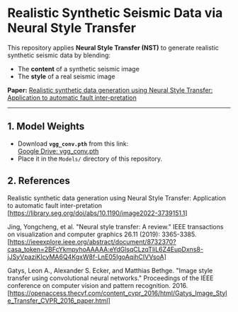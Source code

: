 # Realistic Synthetic Seismic Data via Neural Style Transfer

This repository applies **Neural Style Transfer (NST)** to generate realistic synthetic seismic data by blending:
- The **content** of a synthetic seismic image
- The **style** of a real seismic image

**Paper:** [Realistic synthetic data generation using Neural Style Transfer: Application to automatic fault inter-pretation](https://library.seg.org/doi/abs/10.1190/image2022-3739151.1)

---

## 1. Model Weights

- Download **`vgg_conv.pth`** from this link:  
  [Google Drive: vgg_conv.pth](https://drive.google.com/file/d/1eXErTqV_4fDeIiDvjGMFofhRZT3FPf4z/view?usp=drive_link)  
- Place it in the `Models/` directory of this repository.

## 2. References
Realistic synthetic data generation using Neural Style Transfer: Application to automatic fault inter-pretation
[https://library.seg.org/doi/abs/10.1190/image2022-3739151.1]

Jing, Yongcheng, et al. "Neural style transfer: A review." IEEE transactions on visualization and computer graphics 26.11 (2019): 3365-3385.
[https://ieeexplore.ieee.org/abstract/document/8732370?casa_token=2BFcYkmpyhoAAAAA:eYdGlsqCLzqTliL6Z4EupDxns8-jJSyVpaziKIcyMA6Q4KgxW8f-LnE05IgoAqihCIVVsoA]

Gatys, Leon A., Alexander S. Ecker, and Matthias Bethge. "Image style transfer using convolutional neural networks." Proceedings of the IEEE conference on computer vision and pattern recognition. 2016.
[https://openaccess.thecvf.com/content_cvpr_2016/html/Gatys_Image_Style_Transfer_CVPR_2016_paper.html]
